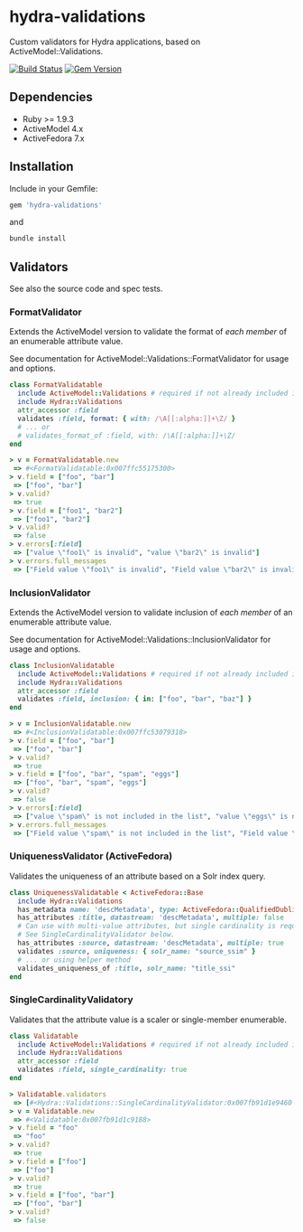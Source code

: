 hydra-validations
=======================

Custom validators for Hydra applications, based on ActiveModel::Validations.

[![Build Status](https://travis-ci.org/projecthydra-labs/hydra-validations.svg?branch=master)](https://travis-ci.org/projecthydra-labs/hydra-validations)
[![Gem Version](https://badge.fury.io/rb/hydra-validations.svg)](http://badge.fury.io/rb/hydra-validations)

## Dependencies

* Ruby >= 1.9.3
* ActiveModel 4.x
* ActiveFedora 7.x

## Installation

Include in your Gemfile:

```ruby
gem 'hydra-validations'
```

and

```sh
bundle install
```

## Validators

See also the source code and spec tests.

### FormatValidator

Extends the ActiveModel version to validate the format of *each member* of an enumerable attribute value.

See documentation for ActiveModel::Validations::FormatValidator for usage and options.

```ruby
class FormatValidatable
  include ActiveModel::Validations # required if not already included in class
  include Hydra::Validations
  attr_accessor :field
  validates :field, format: { with: /\A[[:alpha:]]+\Z/ }
  # ... or
  # validates_format_of :field, with: /\A[[:alpha:]]+\Z/
end

> v = FormatValidatable.new
 => #<FormatValidatable:0x007ffc55175300> 
> v.field = ["foo", "bar"]
 => ["foo", "bar"] 
> v.valid?
 => true 
> v.field = ["foo1", "bar2"]
 => ["foo1", "bar2"] 
> v.valid?
 => false 
> v.errors[:field]
 => ["value \"foo1\" is invalid", "value \"bar2\" is invalid"] 
> v.errors.full_messages
 => ["Field value \"foo1\" is invalid", "Field value \"bar2\" is invalid"]
```

### InclusionValidator

Extends the ActiveModel version to validate inclusion of *each member* of an enumerable attribute value.

See documentation for ActiveModel::Validations::InclusionValidator for usage and options.

```ruby
class InclusionValidatable
  include ActiveModel::Validations # required if not already included in class
  include Hydra::Validations
  attr_accessor :field
  validates :field, inclusion: { in: ["foo", "bar", "baz"] }
end

> v = InclusionValidatable.new
 => #<InclusionValidatable:0x007ffc53079318> 
> v.field = ["foo", "bar"]
 => ["foo", "bar"] 
> v.valid?
 => true 
> v.field = ["foo", "bar", "spam", "eggs"]
 => ["foo", "bar", "spam", "eggs"] 
> v.valid?
 => false 
> v.errors[:field]
 => ["value \"spam\" is not included in the list", "value \"eggs\" is not included in the list"] 
> v.errors.full_messages
 => ["Field value \"spam\" is not included in the list", "Field value \"eggs\" is not included in the list"]
```

### UniquenessValidator (ActiveFedora)

Validates the uniqueness of an attribute based on a Solr index query.

```ruby
class UniquenessValidatable < ActiveFedora::Base
  include Hydra::Validations
  has_metadata name: 'descMetadata', type: ActiveFedora::QualifiedDublinCoreDatastream
  has_attributes :title, datastream: 'descMetadata', multiple: false
  # Can use with multi-value attributes, but single cardinality is required.
  # See SingleCardinalityValidator below.
  has_attributes :source, datastream: 'descMetadata', multiple: true
  validates :source, uniqueness: { solr_name: "source_ssim" }
  # ... or using helper method
  validates_uniqueness_of :title, solr_name: "title_ssi"
end
```

### SingleCardinalityValidatory

Validates that the attribute value is a scaler or single-member enumerable.

```ruby
class Validatable
  include ActiveModel::Validations # required if not already included in class
  include Hydra::Validations
  attr_accessor :field
  validates :field, single_cardinality: true
end

> Validatable.validators
 => [#<Hydra::Validations::SingleCardinalityValidator:0x007fb91d1e9460 @attributes=[:field], @options={}>] 
> v = Validatable.new
 => #<Validatable:0x007fb91d1c9188> 
> v.field = "foo"
 => "foo" 
> v.valid?
 => true 
> v.field = ["foo"]
 => ["foo"] 
> v.valid?
 => true 
> v.field = ["foo", "bar"]
 => ["foo", "bar"] 
> v.valid?
 => false 
```
